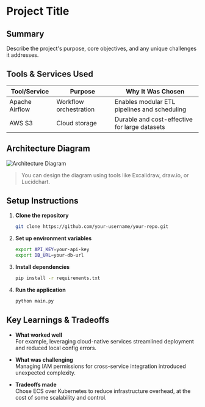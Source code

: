 # Project Title

## Summary
Describe the project's purpose, core objectives, and any unique challenges it addresses.

## Tools & Services Used

| Tool/Service     | Purpose                    | Why It Was Chosen                               |
|------------------|-----------------------------|--------------------------------------------------|
| Apache Airflow   | Workflow orchestration      | Enables modular ETL pipelines and scheduling     |
| AWS S3           | Cloud storage               | Durable and cost-effective for large datasets    |

## Architecture Diagram

![Architecture Diagram](path/to/architecture.png)

> You can design the diagram using tools like Excalidraw, draw.io, or Lucidchart.

## Setup Instructions

1. **Clone the repository**
   ```bash
   git clone https://github.com/your-username/your-repo.git
   ```

2. **Set up environment variables**
   ```bash
   export API_KEY=your-api-key
   export DB_URL=your-db-url
   ```

3. **Install dependencies**
   ```bash
   pip install -r requirements.txt
   ```

4. **Run the application**
   ```bash
   python main.py
   ```

## Key Learnings & Tradeoffs

- **What worked well**  
  For example, leveraging cloud-native services streamlined deployment and reduced local config errors.

- **What was challenging**  
  Managing IAM permissions for cross-service integration introduced unexpected complexity.

- **Tradeoffs made**  
  Chose ECS over Kubernetes to reduce infrastructure overhead, at the cost of some scalability and control.